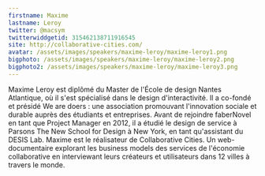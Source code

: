 ```yaml
---
firstname: Maxime 
lastname: Leroy
twitter: @macsym
twitterwiddgetid: 315462138711916545
site: http://collaborative-cities.com/
avatar: /assets/images/speakers/maxime-leroy/maxime-leroy1.png
bigphoto: /assets/images/speakers/maxime-leroy/maxime-leroy2.png
bigphoto2: /assets/images/speakers/maxime-leroy/maxime-leroy3.png
---
```


Maxime Leroy est diplômé du Master de l'École de design Nantes Atlantique, où il s'est spécialisé dans le design d'interactivité. Il a co-fondé et présidé We are doers : une association promouvant l'innovation sociale et durable auprès des étudiants et entreprises. Avant de rejoindre faberNovel en tant que Project Manager en 2012, il a étudié le design de service à Parsons The New School for Design à New York, en tant qu'assistant du DESIS Lab.
Maxime est le réalisateur de Collaborative Cities. Un web-documentaire explorant les business models des services de l'économie collaborative en interviewant leurs créateurs et utilisateurs dans 12 villes à travers le monde.
